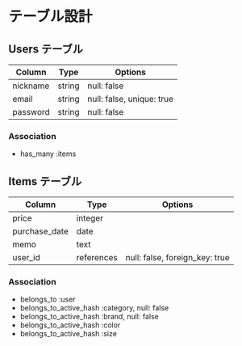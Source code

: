 # テーブル設計

## Users テーブル

| Column   | Type   | Options                   |
| -------- | ------ | ------------------------- |
| nickname | string | null: false               |
| email    | string | null: false, unique: true |
| password | string | null: false               |

### Association
- has_many :items

## Items テーブル

| Column        | Type       | Options                         |
| ------------- | ---------- | ------------------------------- |
| price         | integer    |                                 |
| purchase_date | date       |                                 |
| memo          | text       |                                 |
| user_id       | references | null: false, foreign_key: true  |

### Association
- belongs_to :user
- belongs_to_active_hash :category, null: false
- belongs_to_active_hash :brand, null: false
- belongs_to_active_hash :color
- belongs_to_active_hash :size
